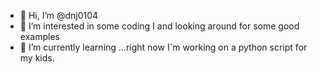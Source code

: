 - 👋 Hi, I’m @dnj0104
- 👀 I’m interested in some coding I and looking around for some good examples 
- 🌱 I’m currently learning ...right now I´m working on a python script for my kids.


<!---
dnj0104/dnj0104 is a ✨ special ✨ repository because its `README.md` (this file) appears on your GitHub profile.
You can click the Preview link to take a look at your changes.
--->
